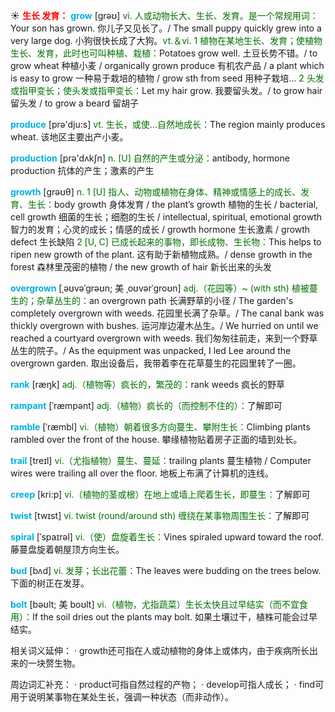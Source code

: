 ☀ <font color="red">**生长 发育：**</font>
<font color="sky blue">**grow**</font> [ɡrəʊ] 
<font color="rgb(227, 108, 9)">vi. 人或动物长大、生长、发育。是一个常规用词：</font>Your son has grown. 你儿子又见长了。/ The small puppy quickly grew into a very large dog. 小狗很快长成了大狗。<font color="rgb(227, 108, 9)">vt.＆vi. 1 植物在某地生长、发育；使植物生长、发育，此时也可叫种植、栽植：</font>Potatoes grow well. 土豆长势不错。/ to grow wheat 种植小麦 / organically grown produce 有机农产品 / a plant which is easy to grow 一种易于栽培的植物 / grow sth from seed 用种子栽培… <font color="rgb(227, 108, 9)">2 头发或指甲变长；使头发或指甲变长：</font>Let my hair grow. 我要留头发。/ to grow hair 留头发 / to grow a beard 留胡子

<font color="sky blue">**produce**</font> [prə'dju:s] 
<font color="rgb(227, 108, 9)">vt. 生长，或使…自然地成长：</font>The region mainly produces wheat. 该地区主要出产小麦。

<font color="sky blue">**production**</font> [prə'dʌkʃn] 
<font color="rgb(227, 108, 9)">n. [U] 自然的产生或分泌：</font>antibody, hormone production 抗体的产生；激素的产生

<font color="sky blue">**growth**</font> [ɡrəʊθ] 
<font color="rgb(227, 108, 9)">n. 1 [U] 指人、动物或植物在身体、精神或情感上的成长、发育、生长：</font>body growth 身体发育 / the plant’s growth 植物的生长 / bacterial, cell growth 细菌的生长；细胞的生长 / intellectual, spiritual, emotional growth 智力的发育；心灵的成长；情感的成长 / growth hormone 生长激素 / growth defect 生长缺陷 <font color="rgb(227, 108, 9)">2 [U, C] 已成长起来的事物，即长成物、生长物：</font>This helps to ripen new growth of the plant. 这有助于新植物成熟。/ dense growth in the forest 森林里茂密的植物 / the new growth of hair 新长出来的头发
           
<font color="sky blue">**overgrown**</font> [ˌəʊvəˈgrəʊn; 美 ˌoʊvərˈgroʊn]
<font color="rgb(227, 108, 9)">adj.（花园等）~ (with sth) 植被蔓生的；杂草丛生的：</font>an overgrown path 长满野草的小径 / The garden's completely overgrown with weeds. 花园里长满了杂草。/ The canal bank was thickly overgrown with bushes. 运河岸边灌木丛生。/ We hurried on until we reached a courtyard overgrown with weeds. 我们匆匆往前走，来到一个野草丛生的院子。/ As the equipment was unpacked, I led Lee around the overgrown garden. 取出设备后，我带着李在花草蔓生的花园里转了一圈。

<font color="sky blue">**rank**</font> [ræŋk] 
<font color="rgb(227, 108, 9)">adj.（植物等）疯长的，繁茂的：</font>rank weeds 疯长的野草
             
<font color="sky blue">**rampant**</font> [ˈræmpənt]
<font color="rgb(227, 108, 9)">adj.（植物）疯长的（而控制不住的）：</font>了解即可

<font color="sky blue">**ramble**</font> [ˈræmbl]
<font color="rgb(227, 108, 9)">vi.（植物）朝着很多方向蔓生、攀附生长：</font>Climbing plants rambled over the front of the house. 攀缘植物贴着房子正面的墙到处长。
           
<font color="sky blue">**trail**</font> [treɪl]
<font color="rgb(227, 108, 9)">vi.（尤指植物）蔓生、蔓延：</font>trailing plants 蔓生植物 / Computer wires were trailing all over the floor. 地板上布满了计算机的连线。
           
<font color="sky blue">**creep**</font> [kri:p]
<font color="rgb(227, 108, 9)">vi.（植物的茎或根）在地上或墙上爬着生长，即蔓生：</font>了解即可

<font color="sky blue">**twist**</font> [twɪst] 
<font color="rgb(227, 108, 9)">vi. twist (round/around sth) 缠绕在某事物周围生长：</font>了解即可
        
<font color="sky blue">**spiral**</font> [ˈspaɪrəl]
<font color="rgb(227, 108, 9)">vi.（使）盘旋着生长：</font>Vines spiraled upward toward the roof. 藤蔓盘旋着朝屋顶方向生长。

<font color="sky blue">**bud**</font> [bʌd]
<font color="rgb(227, 108, 9)">vi. 发芽；长出花蕾：</font>The leaves were budding on the trees below. 下面的树正在发芽。
           
<font color="sky blue">**bolt**</font> [bəʊlt; 美 boʊlt]
<font color="rgb(227, 108, 9)">vi.（植物，尤指蔬菜）生长太快且过早结实（而不宜食用）：</font>If the soil dries out the plants may bolt. 如果土壤过干，植株可能会过早结实。

相关词义延伸：
· growth还可指在人或动植物的身体上或体内，由于疾病所长出来的一块赘生物。

周边词汇补充：
· product可指自然过程的产物；
· develop可指人成长；
· find可用于说明某事物在某处生长，强调一种状态（而非动作）。
